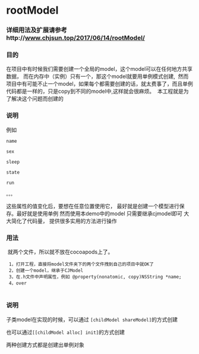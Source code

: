 # rootModel
### 详细用法及扩展请参考http://www.chjsun.top/2017/06/14/rootModel/
### 目的
  在项目中有时候我们需要创建一个全局的model，这个model可以在任何地方共享数据，
  而在内存中（实例）只有一个，那这个model就要用单例模式创建,
  然而项目中有可能不止一个model，如果每个都需要创建的话，就太费事了，而且单例代码都是一样的，只是copy到不同的model中,这样就会很麻烦。
  本工程就是为了解决这个问题而创建的
### 说明 
例如

	name
	
	sex
	
	sleep
	
	state
	
	run
	
	。。。
	
这些属性的值变化后，要想在任意位置使用它， 最好就是创建一个模型进行保存。最好就是使用单例
然而使用本demo中的model
只需要继承cjmodel即可
大大简化了代码量，
提供很多实用的方法进行操作

### 用法
  就两个文件，所以就不放在cocoapods上了。
 
 ```
  1，打开工程，直接将model文件夹下的两个文件拽到自己的项目中就OK了
  2，创建一个model，继承于CJModel
  3，在.h文件中声明属性，例如 @property(nonatomic, copy)NSString *name;
  4，over
```
#
### 说明
子类model在实现的时候，可以通过 ```[childModel shareModel]```的方式创建 

也可以通过```[[childModel alloc] init]```的方式创建

两种创建方式都是创建出单例对象
  
  
  
